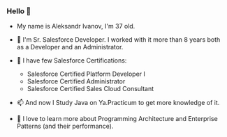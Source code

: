 ### Hello 👋

- My name is Aleksandr Ivanov, I'm 37 old.
- 🔭 I'm Sr. Salesforce Developer. I worked with it more than 8 years both as a Developer and an Administrator.
- 🏅 I have few Salesforce Certifications: 
    - Salesforce Certified Platform Developer I
    - Salesforce Certified Administrator
    - Salesforce Certified Sales Cloud Consultant
      
- 📫 And now I Study Java on Ya.Practicum to get more knowledge of it.
- 🌱 I love to learn more about Programming Architecture and Enterprise Patterns (and their performance).


<!--
**ldspr0/ldspr0** is a ✨ _special_ ✨ repository because its `README.md` (this file) appears on your GitHub profile.

Here are some ideas to get you started:



- 👯 I’m looking to collaborate on ...
- 🤔 I’m looking for help with ...
- 💬 Ask me about ...
- 📫 How to reach me: ...
- 😄 Pronouns: ...
- ⚡ Fun fact: ...
-->
